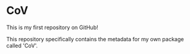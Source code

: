 # CoV
This is my first repository on GitHub!

This repository specifically contains the metadata for my own package called 'CoV'.
